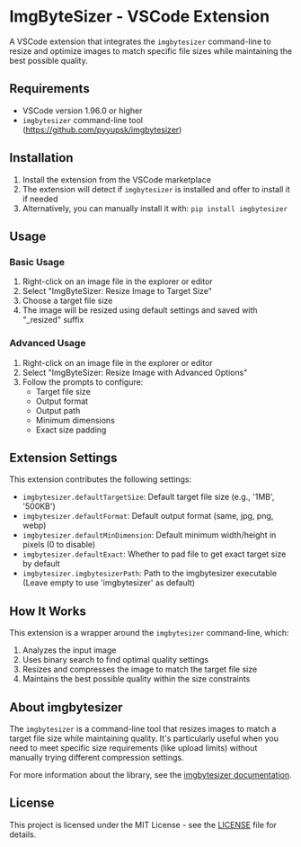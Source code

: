 # ImgByteSizer - VSCode Extension

A VSCode extension that integrates the `imgbytesizer` command-line to resize and optimize images to match specific file sizes while maintaining the best possible quality.

## Requirements

- VSCode version 1.96.0 or higher
- `imgbytesizer` command-line tool (https://github.com/pyyupsk/imgbytesizer)

## Installation

1. Install the extension from the VSCode marketplace
2. The extension will detect if `imgbytesizer` is installed and offer to install it if needed
3. Alternatively, you can manually install it with: `pip install imgbytesizer`

## Usage

### Basic Usage

1. Right-click on an image file in the explorer or editor
2. Select "ImgByteSizer: Resize Image to Target Size"
3. Choose a target file size
4. The image will be resized using default settings and saved with "\_resized" suffix

### Advanced Usage

1. Right-click on an image file in the explorer or editor
2. Select "ImgByteSizer: Resize Image with Advanced Options"
3. Follow the prompts to configure:
   - Target file size
   - Output format
   - Output path
   - Minimum dimensions
   - Exact size padding

## Extension Settings

This extension contributes the following settings:

- `imgbytesizer.defaultTargetSize`: Default target file size (e.g., '1MB', '500KB')
- `imgbytesizer.defaultFormat`: Default output format (same, jpg, png, webp)
- `imgbytesizer.defaultMinDimension`: Default minimum width/height in pixels (0 to disable)
- `imgbytesizer.defaultExact`: Whether to pad file to get exact target size by default
- `imgbytesizer.imgbytesizerPath`: Path to the imgbytesizer executable (Leave empty to use 'imgbytesizer' as default)

## How It Works

This extension is a wrapper around the `imgbytesizer` command-line, which:

1. Analyzes the input image
2. Uses binary search to find optimal quality settings
3. Resizes and compresses the image to match the target file size
4. Maintains the best possible quality within the size constraints

## About imgbytesizer

The `imgbytesizer` is a command-line tool that resizes images to match a target file size while maintaining quality. It's particularly useful when you need to meet specific size requirements (like upload limits) without manually trying different compression settings.

For more information about the library, see the [imgbytesizer documentation](https://github.com/pyyupsk/imgbytesizer).

## License

This project is licensed under the MIT License - see the [LICENSE](LICENSE) file for details.
